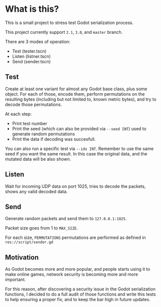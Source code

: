 What is this?
=

This is a small project to stress test Godot serialization process.

This project currently support `2.1`, `3.0`, and `master` branch.

There are 3 modes of operation:

- Test (tester.tscn)
- Listen (listner.tscn)
- Send (sender.tscn)

Test
--
Create at least one variant for almost any Godot base class, plus some object. For each of those, encode them, perform permutations on the resulting bytes (including but not limited to, known metric bytes), and try to decode those permutations.

At each step:

- Print test number
- Print the seed (which can also be provided via `--seed INT`) used to generate random permutations
- Print the data if decoding was succesfull.

You can also run a specific test via `--idx INT`. Remember to use the same seed if you want the same result. In this case the original data, and the mutated data will be also shown.

Listen
--

Wait for incoming UDP data on port 1025, tries to decode the packets, shows any valid decoded data.

Send
--

Generate random packets and send them to `127.0.0.1:1025`.

Packet size goes from 1 to `MAX_SIZE`.

For each size, `PERMUTATIONS` permutations are performed as defined in `res://script/sender.gd`


Motivation
-----

As Godot becomes more and more popular, and people starts using it to make online games, network security is becoming more and more important.

For this reason, after discovering a security issue in the Godot serialization functions, I decided to do a full audit of those functions and write this tests to help ensuring a proper fix, and to keep the bar high in future updates.
